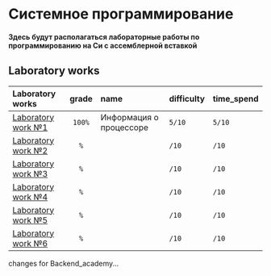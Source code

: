 # Системное программирование

#### Здесь будут располагаться лабораторные работы по программированию на Си с ассемблерной вставкой

## Laboratory works

| Laboratory works                                                                         | grade  | name                  | difficulty  | time_spend  | 
|:-----------------------------------------------------------------------------------------|:------:|:----------------------|:------------|:------------|
| [Laboratory work №1](https://github.com/IMNJL/System_programming/tree/main/lab1_processor_info) | `100%`  |  Информация о процессоре  | `5/10`      | `5/10`      |
| [Laboratory work №2]() | `%`  |  | `/10`      | `/10`      |
| [Laboratory work №3]() | `%`  |  | `/10`      | `/10`      |
| [Laboratory work №4]() | `%` |  | `/10`      | `/10`      |
| [Laboratory work №5]() | `%` |  | `/10`      | `/10`      |
| [Laboratory work №6]() | `%` |  | `/10` | `/10`   |

changes for Backend_academy...
